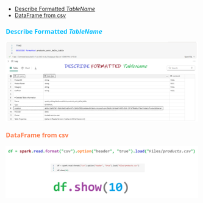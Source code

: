
- [Describe Formatted *TableName* ](#describe-formatted-tablename-)
- [DataFrame from csv](#dataframe-from-csv)

### <span style="color: DeepSkyBlue; font-family: Segoe UI, sans-serif;">Describe Formatted *TableName* </span>

![alt text](image-28.png)

### <span style="color: Coral; font-family: Segoe UI, sans-serif;">DataFrame from csv</span>

![alt text](image-29.png)